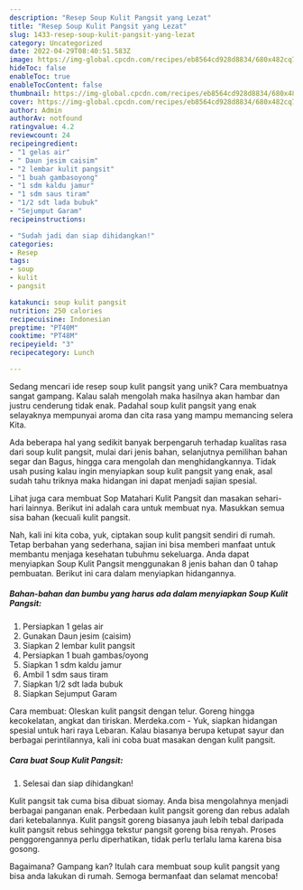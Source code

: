 ```yaml
---
description: "Resep Soup Kulit Pangsit yang Lezat"
title: "Resep Soup Kulit Pangsit yang Lezat"
slug: 1433-resep-soup-kulit-pangsit-yang-lezat
category: Uncategorized
date: 2022-04-29T08:40:51.583Z
image: https://img-global.cpcdn.com/recipes/eb8564cd928d8834/680x482cq70/soup-kulit-pangsit-foto-resep-utama.jpg
hideToc: false
enableToc: true
enableTocContent: false
thumbnail: https://img-global.cpcdn.com/recipes/eb8564cd928d8834/680x482cq70/soup-kulit-pangsit-foto-resep-utama.jpg
cover: https://img-global.cpcdn.com/recipes/eb8564cd928d8834/680x482cq70/soup-kulit-pangsit-foto-resep-utama.jpg
author: Admin
authorAv: notfound
ratingvalue: 4.2
reviewcount: 24
recipeingredient:
- "1 gelas air"
- " Daun jesim caisim"
- "2 lembar kulit pangsit"
- "1 buah gambasoyong"
- "1 sdm kaldu jamur"
- "1 sdm saus tiram"
- "1/2 sdt lada bubuk"
- "Sejumput Garam"
recipeinstructions:

- "Sudah jadi dan siap dihidangkan!"
categories:
- Resep
tags:
- soup
- kulit
- pangsit

katakunci: soup kulit pangsit 
nutrition: 250 calories
recipecuisine: Indonesian
preptime: "PT40M"
cooktime: "PT48M"
recipeyield: "3"
recipecategory: Lunch

---
```





Sedang mencari ide resep soup kulit pangsit yang unik? Cara membuatnya sangat gampang. Kalau salah mengolah maka hasilnya akan hambar dan justru cenderung tidak enak. Padahal soup kulit pangsit yang enak selayaknya mempunyai aroma dan cita rasa yang mampu memancing selera Kita.





Ada beberapa hal yang sedikit banyak berpengaruh terhadap kualitas rasa dari soup kulit pangsit, mulai dari jenis bahan, selanjutnya pemilihan bahan segar dan Bagus, hingga cara mengolah dan menghidangkannya. Tidak usah pusing kalau ingin menyiapkan soup kulit pangsit yang enak,      asal sudah tahu triknya maka hidangan ini dapat menjadi sajian spesial.














Lihat juga cara membuat Sop Matahari Kulit Pangsit dan masakan sehari-hari lainnya. Berikut ini adalah cara untuk membuat nya. Masukkan semua sisa bahan (kecuali kulit pangsit.






Nah, kali ini kita coba, yuk, ciptakan soup kulit pangsit sendiri di rumah. Tetap berbahan yang sederhana, sajian ini bisa memberi manfaat untuk membantu menjaga kesehatan tubuhmu sekeluarga. Anda dapat menyiapkan Soup Kulit Pangsit menggunakan 8 jenis bahan dan 0 tahap pembuatan. Berikut ini cara dalam menyiapkan hidangannya.

<!--inarticleads1-->

##### Bahan-bahan dan bumbu yang harus ada dalam menyiapkan Soup Kulit Pangsit:

1. Persiapkan 1 gelas air
1. Gunakan  Daun jesim (caisim)
1. Siapkan 2 lembar kulit pangsit
1. Persiapkan 1 buah gambas/oyong
1. Siapkan 1 sdm kaldu jamur
1. Ambil 1 sdm saus tiram
1. Siapkan 1/2 sdt lada bubuk
1. Siapkan Sejumput Garam


Cara membuat: Oleskan kulit pangsit dengan telur. Goreng hingga kecokelatan, angkat dan tiriskan. Merdeka.com - Yuk, siapkan hidangan spesial untuk hari raya Lebaran. Kalau biasanya berupa ketupat sayur dan berbagai perintilannya, kali ini coba buat masakan dengan kulit pangsit. 

<!--inarticleads2-->

##### Cara buat Soup Kulit Pangsit:


1. Selesai dan siap dihidangkan!

Kulit pangsit tak cuma bisa dibuat siomay. Anda bisa mengolahnya menjadi berbagai panganan enak. Perbedaan kulit pangsit goreng dan rebus adalah dari ketebalannya. Kulit pangsit goreng biasanya jauh lebih tebal daripada kulit pangsit rebus sehingga tekstur pangsit goreng bisa renyah. Proses penggorengannya perlu diperhatikan, tidak perlu terlalu lama karena bisa gosong. 

Bagaimana? Gampang kan? Itulah cara membuat soup kulit pangsit yang bisa anda lakukan di rumah. Semoga bermanfaat dan selamat mencoba!
